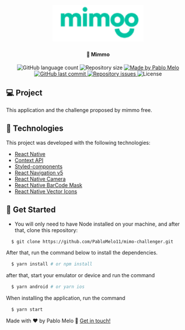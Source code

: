 <h1 align="center">
    <img alt="mimmo" title="#mimmo" src="src/assets/logo.png" width="250px" />
</h1>

<h4 align="center">
	🚀 Mimmo
</h4>

<p align="center">
  <img alt="GitHub language count" src="https://img.shields.io/github/languages/count/PabloMelo11/mimo-challenger?color=%2304D361">

  <img alt="Repository size" src="https://img.shields.io/github/repo-size/PabloMelo11/mimo-challenger">

  <a href="https://www.linkedin.com/in/pablo-melo-377297161/">
    <img alt="Made by Pablo Melo" src="https://img.shields.io/badge/made%20by-PabloMelo11-%2304D361">
  </a>

  <a href="https://github.com/PabloMelo11/mimo-challenger/commits/master">
    <img alt="GitHub last commit" src="https://img.shields.io/github/last-commit/PabloMelo11/mimo-challenger">
  </a>

  <a href="https://github.com/PabloMelo11/mimo-challenger/issues">
    <img alt="Repository issues" src="https://img.shields.io/github/issues/PabloMelo11/mimo-challenger">
  </a>

  <img alt="License" src="https://img.shields.io/badge/license-MIT-brightgreen">
</p>

## 💻 Project

This application and the challenge proposed by mimmo free.

## 🚀 Technologies

This project was developed with the following technologies:

- [React Native](https://facebook.github.io/react-native/)
- [Context API](https://pt-br.reactjs.org/docs/context.html)
- [Styled-components](https://styled-components.com/)
- [React Navigation v5](https://reactnavigation.org/)
- [React Native Camera](https://github.com/react-native-community/react-native-camera)
- [React Native BarCode Mask](https://www.npmjs.com/package/react-native-barcode-mask)
- [React Native Vector Icons](console.aws.amazon.com/console/home?nc2=h_ct&src=header-signin&region=us-east-1)

## 🤔 Get Started

- You will only need to have Node installed on your machine, and after that, clone this repository:
```sh
  $ git clone https://github.com/PabloMelo11/mimo-challenger.git
```

After that, run the command below to install the dependencies.
```sh
  $ yarn install # or npm install
```

after that, start your emulator or device and run the command
```sh
  $ yarn android # or yarn ios
```

When installing the application, run the command
```sh
  $ yarn start
```

Made with ♥ by Pablo Melo :wave: [Get in touch!](https://www.linkedin.com/in/pablo-melo-377297161/)
